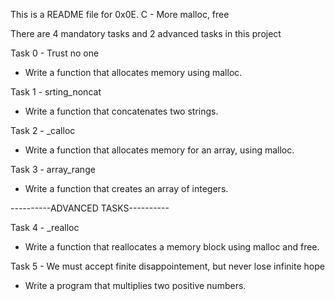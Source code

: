 This is a README file for 0x0E. C - More malloc, free

There are 4 mandatory tasks and 2 advanced tasks in this project

Task 0 - Trust no one
 - Write a function that allocates memory using malloc.

Task 1 - srting_noncat
 - Write a function that concatenates two strings.

Task 2 - _calloc
 - Write a function that allocates memory for an array, using malloc.

Task 3 - array_range
 - Write a function that creates an array of integers.

----------ADVANCED TASKS----------

Task 4 - _realloc
 - Write a function that reallocates a memory block using malloc and free.

Task 5 - We must accept finite disappointement, but never lose infinite hope
 - Write a program that multiplies two positive numbers.
 